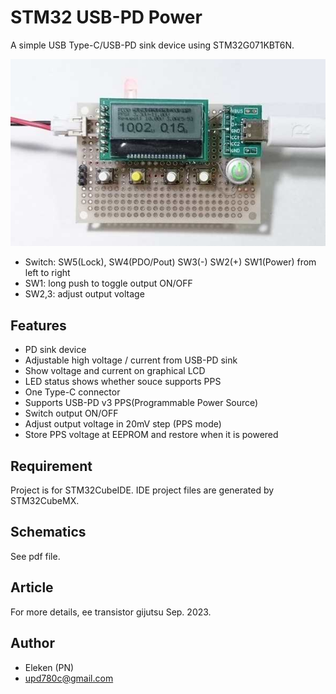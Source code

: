 # STM32 USB-PD Power
A simple USB Type-C/USB-PD sink device using STM32G071KBT6N.

![Circuit Board](photo3.jpg "Circuit Board")
- Switch: SW5(Lock), SW4(PDO/Pout) SW3(-) SW2(+) SW1(Power) from left to right
- SW1: long push to toggle output ON/OFF
- SW2,3: adjust output voltage

## Features
* PD sink device
* Adjustable high voltage / current from USB-PD sink
* Show voltage and current on graphical LCD
* LED status shows whether souce supports PPS
* One Type-C connector
* Supports USB-PD v3 PPS(Programmable Power Source)
* Switch output ON/OFF
* Adjust output voltage in 20mV step (PPS mode)
* Store PPS voltage at EEPROM and restore when it is powered

## Requirement
Project is for STM32CubeIDE. 
IDE project files are generated by STM32CubeMX.

## Schematics
See pdf file.

## Article
For more details, ee transistor gijutsu Sep. 2023.

## Author
* Eleken (PN)
* upd780c@gmail.com


